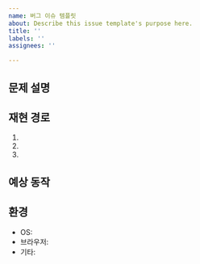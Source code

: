 ```yaml
---
name: 버그 이슈 템플릿
about: Describe this issue template's purpose here.
title: ''
labels: ''
assignees: ''

---
```


## 문제 설명
<!-- 어떤 문제가 발생했나요? -->


## 재현 경로
1. 
2. 
3. 

## 예상 동작
<!-- 어떻게 동작해야 하나요? -->


## 환경
<!-- 필요시 작성 -->
- OS: 
- 브라우저: 
- 기타:
